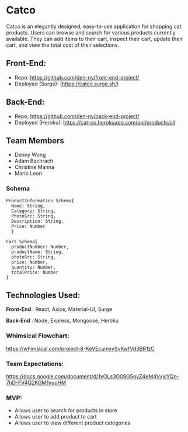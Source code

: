 # Catco
Catco is an elegantly designed, easy-to-use application for shopping cat products. Users can browse and search for various products currently available. They can add items to their cart, inspect their cart, update their cart, and view the total cost of their selections. 

## Front-End: 
- Repo: https://github.com/den-ny/front-end-project/ 
- Deployed (Surge): (https://catco.surge.sh/)

## Back-End:
- Repo; https://github.com/den-ny/back-end-project/ 
- Deployed (Heroku): https://cat-co.herokuapp.com/api/products/all

## Team Members
- Denny Wong 
- Adam Bachrach
- Christine Manna
- Mario Leon

### Schema
```
ProductInformation Schema{
  Name: String,
  Category: String,
  PhotoSrc: String,
  Description: String,
  Price: Number
  }
```
```
Cart Schema{
  productNumber: Number,
  productName: String,
  photoSrc: String,
  price: Number,
  quantity: Number,
  totalPrice: Number
}
```
## Technologies Used:
**Front-End** : React, Axios, Material-UI, Surge

**Back-End** : Node, Express, Mongoose, Heroku 

### Whimsical Flowchart: 
https://whimsical.com/project-8-KeVEcumxySvKwfVd3BR1zC

### Team Expectations: 
https://docs.google.com/document/d/1vOLs3O09G5gyZ4eM4VxjcYQg-7hD-FV4Q2KGM1vuoHM

### MVP:
* Allows user to search for products in store
* Allows user to add product to cart
* Allows user to view different product categories 
